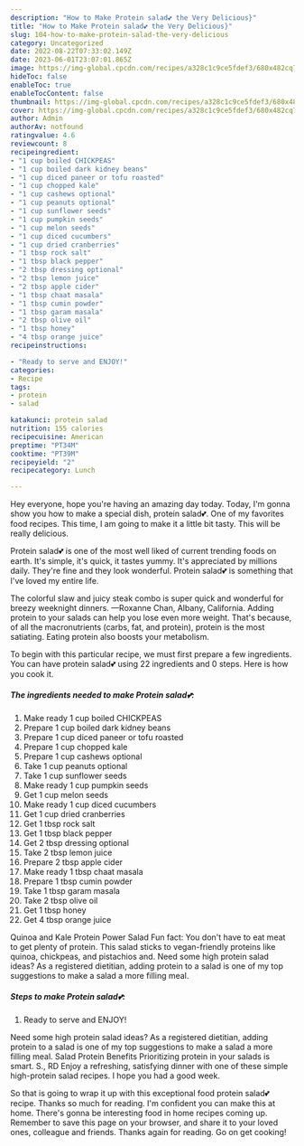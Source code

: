 ```yaml
---
description: "How to Make Protein salad💕 the Very Delicious}"
title: "How to Make Protein salad💕 the Very Delicious}"
slug: 104-how-to-make-protein-salad-the-very-delicious
category: Uncategorized
date: 2022-08-22T07:33:02.149Z
date: 2023-06-01T23:07:01.865Z
image: https://img-global.cpcdn.com/recipes/a328c1c9ce5fdef3/680x482cq70/protein-salad-recipe-main-photo.jpg
hideToc: false
enableToc: true
enableTocContent: false
thumbnail: https://img-global.cpcdn.com/recipes/a328c1c9ce5fdef3/680x482cq70/protein-salad-recipe-main-photo.jpg
cover: https://img-global.cpcdn.com/recipes/a328c1c9ce5fdef3/680x482cq70/protein-salad-recipe-main-photo.jpg
author: Admin
authorAv: notfound
ratingvalue: 4.6
reviewcount: 8
recipeingredient:
- "1 cup boiled CHICKPEAS"
- "1 cup boiled dark kidney beans"
- "1 cup diced paneer or tofu roasted"
- "1 cup chopped kale"
- "1 cup cashews optional"
- "1 cup peanuts optional"
- "1 cup sunflower seeds"
- "1 cup pumpkin seeds"
- "1 cup melon seeds"
- "1 cup diced cucumbers"
- "1 cup dried cranberries"
- "1 tbsp rock salt"
- "1 tbsp black pepper"
- "2 tbsp dressing optional"
- "2 tbsp lemon juice"
- "2 tbsp apple cider"
- "1 tbsp chaat masala"
- "1 tbsp cumin powder"
- "1 tbsp garam masala"
- "2 tbsp olive oil"
- "1 tbsp honey"
- "4 tbsp orange juice"
recipeinstructions:

- "Ready to serve and ENJOY!"
categories:
- Recipe
tags:
- protein
- salad

katakunci: protein salad 
nutrition: 155 calories
recipecuisine: American
preptime: "PT34M"
cooktime: "PT39M"
recipeyield: "2"
recipecategory: Lunch

---
```



Hey everyone, hope you're having an amazing day today. Today, I'm gonna show you how to make a special dish, protein salad💕. One of my favorites food recipes. This time, I am going to make it a little bit tasty. This will be really delicious.

Protein salad💕 is one of the most well liked of current trending foods on earth. It's simple, it's quick, it tastes yummy. It's appreciated by millions daily. They're fine and they look wonderful. Protein salad💕 is something that I've loved my entire life.

The colorful slaw and juicy steak combo is super quick and wonderful for breezy weeknight dinners. —Roxanne Chan, Albany, California. Adding protein to your salads can help you lose even more weight. That&#39;s because, of all the macronutrients (carbs, fat, and protein), protein is the most satiating. Eating protein also boosts your metabolism.


To begin with this particular recipe, we must first prepare a few ingredients. You can have protein salad💕 using 22 ingredients and 0 steps. Here is how you cook it.

<!--inarticleads1-->

##### The ingredients needed to make Protein salad💕:

1. Make ready 1 cup boiled CHICKPEAS
1. Prepare 1 cup boiled dark kidney beans
1. Prepare 1 cup diced paneer or tofu roasted
1. Prepare 1 cup chopped kale
1. Prepare 1 cup cashews optional
1. Take 1 cup peanuts optional
1. Take 1 cup sunflower seeds
1. Make ready 1 cup pumpkin seeds
1. Get 1 cup melon seeds
1. Make ready 1 cup diced cucumbers
1. Get 1 cup dried cranberries
1. Get 1 tbsp rock salt
1. Get 1 tbsp black pepper
1. Get 2 tbsp dressing optional
1. Take 2 tbsp lemon juice
1. Prepare 2 tbsp apple cider
1. Make ready 1 tbsp chaat masala
1. Prepare 1 tbsp cumin powder
1. Take 1 tbsp garam masala
1. Take 2 tbsp olive oil
1. Get 1 tbsp honey
1. Get 4 tbsp orange juice


Quinoa and Kale Protein Power Salad Fun fact: You don&#39;t have to eat meat to get plenty of protein. This salad sticks to vegan-friendly proteins like quinoa, chickpeas, and pistachios and. Need some high protein salad ideas? As a registered dietitian, adding protein to a salad is one of my top suggestions to make a salad a more filling meal. 

<!--inarticleads2-->

##### Steps to make Protein salad💕:


1. Ready to serve and ENJOY!

Need some high protein salad ideas? As a registered dietitian, adding protein to a salad is one of my top suggestions to make a salad a more filling meal. Salad Protein Benefits Prioritizing protein in your salads is smart. S., RD Enjoy a refreshing, satisfying dinner with one of these simple high-protein salad recipes. I hope you had a good week. 

So that is going to wrap it up with this exceptional food protein salad💕 recipe. Thanks so much for reading. I'm confident you can make this at home. There's gonna be interesting food in home recipes coming up. Remember to save this page on your browser, and share it to your loved ones, colleague and friends. Thanks again for reading. Go on get cooking!
